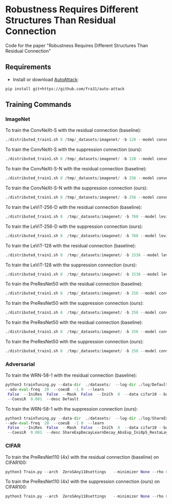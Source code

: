 # Robustness Requires Different Structures Than Residual Connection
Code for the paper "Robustness Requires Different Structures Than Residual Connection"

## Requirements

- Install or download [AutoAttack](https://github.com/fra31/auto-attack):
```
pip install git+https://github.com/fra31/auto-attack
```
## Training Commands
### ImageNet
To train the ConvNeXt-S with the residual connection (baseline):
```python
./distributed_train1.sh 8 /tmp/_datasets/imagenet/ -b 128 --model convnext_conver_small --givenA 1 0 --givenB -1 0 --ConverOrd 1 --notes CosConOrd1PreAct1Res --sched cosine --epochs 300 --lr 0.001 --opt AdamW --model-ema-decay 0.9999 --opt-eps 5e-9 --weight-decay 0.05 --train-interpolation bicubic --warmup-epochs 20 --aa rand-m9-mstd0.5-inc1 --reprob 0.25 --mixup 0.8 --cutmix 1.0 --cooldown-epochs 0 --amp --native-amp --dist-bn reduce --pin-mem -j 4 --checkpoint-hist 1 --drop-path 0.1 --settings Default --IniDecay 0
```
To train the ConvNeXt-S with the suppression connection (ours):
```python
./distributed_train1.sh 8 /tmp/_datasets/imagenet/ -b 128 --model convnext_conver_small --givenA 1 0 --givenB -1 0 --ConverOrd 1 --notes CosConOrd1PreAct1ResShareExpDecayLearnDecay_AbsExp_Adam_RestaLayerIdx3 --sched cosine --epochs 300 --lr 0.001 --opt AdamW --model-ema-decay 0.9999 --opt-eps 5e-9 --weight-decay 0.05 --train-interpolation bicubic --warmup-epochs 20 --aa rand-m9-mstd0.5-inc1 --reprob 0.25 --mixup 0.8 --cutmix 1.0 --cooldown-epochs 0 --amp --native-amp --dist-bn reduce --pin-mem -j 4 --checkpoint-hist 1 --drop-path 0.1 --settings ShareExpDecayLearnDecay_AbsExp_Adam_RestaLayerIdx3 --IniDecay 0
```
To train the ConvNeXt-S-N with the residual connection (baseline):
```python
./distributed_train1.sh 8 /tmp/_datasets/imagenet/ -b 256 --model convnext_conver_small_narrow --givenA 1 0 --givenB -1 0 --ConverOrd 1 --notes CosConOrd1PreAct1Res --sched cosine --epochs 90 --lr 0.002 --opt AdamW --model-ema-decay 0.9999 --opt-eps 5e-9 --weight-decay 0.05 --train-interpolation bicubic --warmup-epochs 20 --aa rand-m9-mstd0.5-inc1 --reprob 0.25 --mixup 0.8 --cutmix 1.0 --cooldown-epochs 0 --amp --native-amp --dist-bn reduce --pin-mem -j 4 --checkpoint-hist 1 --drop-path 0.1 --settings Default
```
To train the ConvNeXt-S-N with the suppression connection (ours):
```python
./distributed_train1.sh 8 /tmp/_datasets/imagenet/ -b 256 --model convnext_conver_small_narrow --givenA 1 0 --givenB -1 0 --ConverOrd 1 --notes CosConOrd1PreAct1ResShareExpDecayLearnDecay_AbsExp_Adam_RestaLayerIdx3 --sched cosine --epochs 90 --lr 0.002 --opt AdamW --model-ema-decay 0.9999 --opt-eps 5e-9 --weight-decay 0.05 --train-interpolation bicubic --warmup-epochs 20 --aa rand-m9-mstd0.5-inc1 --reprob 0.25 --mixup 0.8 --cutmix 1.0 --cooldown-epochs 0 --amp --native-amp --dist-bn reduce --pin-mem -j 4 --checkpoint-hist 1 --drop-path 0.1 --settings ShareExpDecayLearnDecay_AbsExp_Adam_RestaLayerIdx3 --IniDecay 0
```

To train the LeViT-256-D with the residual connection (baseline):
```python
./distributed_train1.sh 8  /tmp/_datasets/imagenet/ -b 768 --model levit_256d  --givenA 1 0 --givenB -1 0 --ConverOrd 1 --notes CosConOrd1PreAct1Default --sched cosine --epochs 90 --lr 1.5e-3 --opt AdamW --model-ema-decay 0.99996 --opt-eps 1e-8 --weight-decay 0.025 --clip-grad 0.01 --clip-mode agc --momentum 0.9 --lr-noise-pct 0.67 --lr-noise-std 1.0 --warmup-lr 1e-6 --min-lr 1e-5 --decay-epochs 30 --cooldown-epochs 0 --patience-epochs 10 --decay-rate 0.1 --train-interpolation bicubic --warmup-epochs 10 --aa rand-m9-mstd0.5-inc1 --reprob 0.25 --mixup 0.8 --cutmix 1.0 --amp --native-amp --dist-bn reduce --pin-mem -j 4 --checkpoint-hist 1 --settings Default --IniDecay 0.7
```
To train the LeViT-256-D with the suppression connection (ours):
```python
./distributed_train1.sh 8  /tmp/_datasets/imagenet/ -b 768 --model levit_256d  --givenA 1 0 --givenB -1 0 --ConverOrd 1 --notes CosConOrd1PreAct1ShareExpDecayLearnDecay --sched cosine --epochs 90 --lr 1.5e-3 --opt AdamW --model-ema-decay 0.99996 --opt-eps 1e-8 --weight-decay 0.025 --clip-grad 0.01 --clip-mode agc --momentum 0.9 --lr-noise-pct 0.67 --lr-noise-std 1.0 --warmup-lr 1e-6 --min-lr 1e-5 --decay-epochs 30 --cooldown-epochs 0 --patience-epochs 10 --decay-rate 0.1 --train-interpolation bicubic --warmup-epochs 10 --aa rand-m9-mstd0.5-inc1 --reprob 0.25 --mixup 0.8 --cutmix 1.0 --amp --native-amp --dist-bn reduce --pin-mem -j 4 --checkpoint-hist 1 --settings ShareExpDecayLearnDecay_AbsExp_Adam_RestaLayerIdx3 --IniDecay 0.7
```


To train the LeViT-128 with the residual connection (baseline):
```python
./distributed_train1.sh 8  /tmp/_datasets/imagenet/ -b 1536 --model levit_128  --givenA 1 0 --givenB -1 0 --ConverOrd 1 --notes CosConOrd1PreAct1Default --sched cosine --epochs 90 --lr 3e-3 --opt AdamW  --model-ema-decay 0.99996 --opt-eps 1e-8 --weight-decay 0.025 --clip-grad 0.01 --clip-mode agc --momentum 0.9 --lr-noise-pct 0.67 --lr-noise-std 1.0 --warmup-lr 1e-6 --min-lr 1e-5 --decay-epochs 30 --cooldown-epochs 0 --patience-epochs 10 --decay-rate 0.1 --train-interpolation bicubic --warmup-epochs 10 --aa rand-m9-mstd0.5-inc1 --reprob 0.25 --mixup 0.8 --cutmix 1.0 --amp --native-amp --dist-bn reduce --pin-mem -j 4 --checkpoint-hist 1 --settings Default --IniDecay 0.7
```
To train the LeViT-128 with the suppression connection (ours):
```python
./distributed_train1.sh 8  /tmp/_datasets/imagenet/ -b 1536 --model levit_128  --givenA 1 0 --givenB -1 0 --ConverOrd 1 --notes CosConOrd1PreAct1ShareExpDecayLearnDecay --sched cosine --epochs 90 --lr 3e-3 --opt AdamW --model-ema-decay 0.99996 --opt-eps 1e-8 --weight-decay 0.025 --clip-grad 0.01 --clip-mode agc --momentum 0.9 --lr-noise-pct 0.67 --lr-noise-std 1.0 --warmup-lr 1e-6 --min-lr 1e-5 --decay-epochs 30 --cooldown-epochs 0 --patience-epochs 10 --decay-rate 0.1 --train-interpolation bicubic --warmup-epochs 10 --aa rand-m9-mstd0.5-inc1 --reprob 0.25 --mixup 0.8 --cutmix 1.0 --amp --native-amp --dist-bn reduce --pin-mem -j 4 --checkpoint-hist 1 --settings ShareExpDecayLearnDecay_AbsExp_Adam_RestaLayerIdx3 --IniDecay 0.7
```

To train the PreResNet50 with the residual connection (baseline):
```python
./distributed_train1.sh 8  /tmp/_datasets/imagenet/ -b 256 --model convernetv2_50d  --givenA 1 0 --givenB -1 0 --ConverOrd 1 --notes CosConOrd1PreAct1Default --sched cosine --epochs 90 --lr 0.8 --amp --dist-bn reduce --warmup-epochs 10 --cooldown-epochs 0 --pin-mem -j 4 --settings Default --IniDecay 0.7
```
To train the PreResNet50 with the suppression connection (ours):
```python
./distributed_train1.sh 8  /tmp/_datasets/imagenet/ -b 256 --model convernetv2_50d  --givenA 1 0 --givenB -1 0 --ConverOrd 1 --notes CosConOrd1PreAct1ShareExpDecayLearnDecay --sched cosine --epochs 90 --lr 0.8 --amp --dist-bn reduce --warmup-epochs 10 --cooldown-epochs 0 --pin-mem -j 4 --settings ShareExpDecayLearnDecay_AbsExp_Adam_RestaLayerIdx3 --IniDecay 0.7
```

To train the PreResNet50 with the residual connection (baseline):
```python
./distributed_train1.sh 8  /tmp/_datasets/imagenet/ -b 256 --model convernetv2_38d  --givenA 1 0 --givenB -1 0 --ConverOrd 1 --notes CosConOrd1PreAct1Default --sched cosine --epochs 90 --lr 0.8 --amp --dist-bn reduce --warmup-epochs 10 --cooldown-epochs 0 --pin-mem -j 4 --settings Default --IniDecay 0.7
```
To train the PreResNet50 with the suppression connection (ours):
```python
./distributed_train1.sh 8  /tmp/_datasets/imagenet/ -b 256 --model convernetv2_38d  --givenA 1 0 --givenB -1 0 --ConverOrd 1 --notes CosConOrd1PreAct1ShareExpDecayLearnDecay --sched cosine --epochs 90 --lr 0.8 --amp --dist-bn reduce --warmup-epochs 10 --cooldown-epochs 0 --pin-mem -j 4 --settings ShareExpDecayLearnDecay_AbsExp_Adam_RestaLayerIdx3 --IniDecay 0.7
```
### Adversarial
To train the WRN-58-1 with the residual connection (baseline):
```python
python3 trainTuning.py --data-dir  ./datasets/  --log-dir ./log/Default --attack-step  0.00784313725490196  --attack-eps  0.03137254901960784  --settings Default --unsup-fraction  0.7  --LSE --ls  0
--adv-eval-freq  20  --coesB  -1 0  --learn
 False  --IniRes  False  --Mask  False  --IniCh  8  --data cifar10 --batch-size  512  --model  nrn-58-1-swish-learn  --num-adv-epochs  110  --lr  0.2  --scheduler  step  --beta  6.0  --attack  linf-pgd  --IniDecay  0.2
 --CoesLR  0.001  --desc Default
```
To train the WRN-58-1 with the suppression connection (ours):
```python
python3 trainTuning.py --data-dir  ./datasets/  --log-dir ./log/ShareExpDecayLearnDecay_AbsExp_Ini0p5_RestaLayerIdx3 --attack-step  0.00784313725490196  --attack-eps  0.03137254901960784  --settings ShareExpDecayLearnDecay_AbsExp_Ini0p5_RestaLayerIdx3 --unsup-fraction  0.7  --LSE --ls  0
--adv-eval-freq  20  --coesB  -1 0  --learn
 False  --IniRes  False  --Mask  False  --IniCh  8  --data cifar10 --batch-size  512  --model  nrn-58-1-swish-learn  --num-adv-epochs  110  --lr  0.2  --scheduler  step  --beta  6.0  --attack  linf-pgd  --IniDecay  0.2
 --CoesLR  0.001  --desc ShareExpDecayLearnDecay_AbsExp_Ini0p5_RestaLayerIdx3
```
### CIFAR
To train the PreResNet110 (4x) with the residual connection (baseline) on CIFAR100:
```python
python3 Train.py --arch  ZeroSAny110settings   --minimizer None --rho 0.5 --eta 0.01 --ini_stepsize 1 --eps_iter 0.01 --nb_iter 7  --notes  SumBase_ab1  --givenA   1 0   --givenB  -1 0  --lr 0.1 --bs 128 --opt SGD --dataset cifar100 --sche cos --steps  2  --eps  0.031  --IniDecay  0.07  --settings BnReluConv_ConvStride2ResLike --CoesLR  0.04  --save_path ./runs/cifar100/ --eps  0.031  --ConverOrd  1  --epoch 200 --warm 0 
```
To train the PreResNet110 (4x) with the suppression connection (ours) on CIFAR100:
```python
python3 Train.py --arch  ZeroSAny110settings   --minimizer None --rho 0.5 --eta 0.01 --ini_stepsize 1 --eps_iter 0.01 --nb_iter 7  --notes  SumBase_ab1  --givenA   1 0   --givenB  -1 0  --lr 0.1 --bs 128 --opt SGD --dataset cifar100 --sche cos --steps  2  --eps  0.031  --IniDecay  0.07  --settings BnReluConv_ConvStride2ResLike_ShareExpDecayLearnDecay_AbsExp_Adam_RestaLayerIdx3 --CoesLR  0.04  --save_path ./runs/cifar100/ --eps  0.031  --ConverOrd  1  --epoch 200 --warm 0 
```

